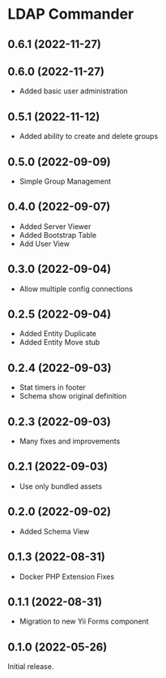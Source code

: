 # LDAP Commander

## 0.6.1 (2022-11-27)

## 0.6.0 (2022-11-27)

- Added basic user administration

## 0.5.1 (2022-11-12)

- Added ability to create and delete groups

## 0.5.0 (2022-09-09)

- Simple Group Management

## 0.4.0 (2022-09-07)

- Added Server Viewer
- Added Bootstrap Table
- Add User View

## 0.3.0 (2022-09-04)

- Allow multiple config connections 

## 0.2.5 (2022-09-04)

- Added Entity Duplicate
- Added Entity Move stub

## 0.2.4 (2022-09-03)

- Stat timers in footer
- Schema show original definition

## 0.2.3 (2022-09-03)

- Many fixes and improvements

## 0.2.1 (2022-09-03)

- Use only bundled assets

## 0.2.0 (2022-09-02)

- Added Schema View

## 0.1.3 (2022-08-31)

- Docker PHP Extension Fixes

## 0.1.1 (2022-08-31)

- Migration to new Yii Forms component

## 0.1.0 (2022-05-26)

Initial release.
